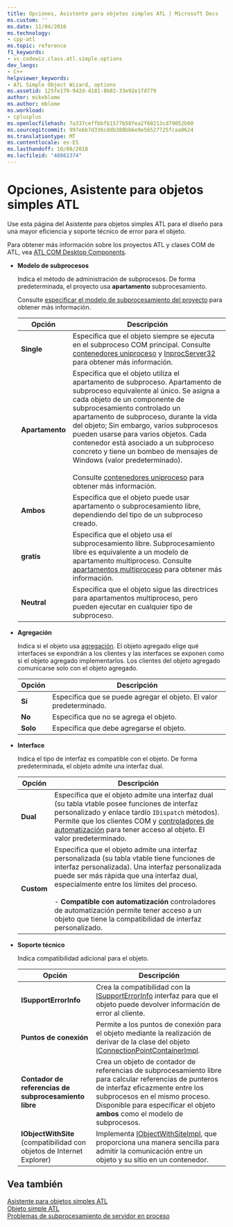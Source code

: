 ```yaml
---
title: Opciones, Asistente para objetos simples ATL | Microsoft Docs
ms.custom: ''
ms.date: 11/04/2016
ms.technology:
- cpp-atl
ms.topic: reference
f1_keywords:
- vc.codewiz.class.atl.simple.options
dev_langs:
- C++
helpviewer_keywords:
- ATL Simple Object Wizard, options
ms.assetid: 125fe179-942d-4181-8b82-33e92e1fd779
author: mikeblome
ms.author: mblome
ms.workload:
- cplusplus
ms.openlocfilehash: 7a337ceffbbfb1577b58fea2f60213cd79052b00
ms.sourcegitcommit: 997e6b7d336cddb388bb6e9e56527725fcaa0624
ms.translationtype: MT
ms.contentlocale: es-ES
ms.lasthandoff: 10/08/2018
ms.locfileid: "48861374"
---
```

# <a name="options-atl-simple-object-wizard"></a>Opciones, Asistente para objetos simples ATL

Use esta página del Asistente para objetos simples ATL para el diseño para una mayor eficiencia y soporte técnico de error para el objeto.

Para obtener más información sobre los proyectos ATL y clases COM de ATL, vea [ATL COM Desktop Components](../../atl/atl-com-desktop-components.md).

- **Modelo de subprocesos**

   Indica el método de administración de subprocesos. De forma predeterminada, el proyecto usa **apartamento** subprocesamiento.

   Consulte [especificar el modelo de subprocesamiento del proyecto](../../atl/specifying-the-threading-model-for-a-project-atl.md) para obtener más información.

   |Opción|Descripción|
   |------------|-----------------|
   |**Single**|Especifica que el objeto siempre se ejecuta en el subproceso COM principal. Consulte [contenedores uniproceso](/windows/desktop/com/single-threaded-apartments) y [InprocServer32](/windows/desktop/com/inprocserver32) para obtener más información.|
   |**Apartamento**|Especifica que el objeto utiliza el apartamento de subproceso. Apartamento de subproceso equivalente al único. Se asigna a cada objeto de un componente de subprocesamiento controlado un apartamento de subproceso, durante la vida del objeto; Sin embargo, varios subprocesos pueden usarse para varios objetos. Cada contenedor está asociado a un subproceso concreto y tiene un bombeo de mensajes de Windows (valor predeterminado).<br /><br /> Consulte [contenedores uniproceso](/windows/desktop/com/single-threaded-apartments) para obtener más información.|
   |**Ambos**|Especifica que el objeto puede usar apartamento o subprocesamiento libre, dependiendo del tipo de un subproceso creado.|
   |**gratis**|Especifica que el objeto usa el subprocesamiento libre. Subprocesamiento libre es equivalente a un modelo de apartamento multiproceso. Consulte [apartamentos multiproceso](/windows/desktop/com/multithreaded-apartments) para obtener más información.|
   |**Neutral**|Especifica que el objeto sigue las directrices para apartamentos multiproceso, pero pueden ejecutar en cualquier tipo de subproceso.|

- **Agregación**

   Indica si el objeto usa [agregación](/windows/desktop/com/aggregation). El objeto agregado elige qué interfaces se expondrán a los clientes y las interfaces se exponen como si el objeto agregado implementarlos. Los clientes del objeto agregado comunicarse solo con el objeto agregado.

   |Opción|Descripción|
   |------------|-----------------|
   |**Sí**|Especifica que se puede agregar el objeto. El valor predeterminado.|
   |**No**|Especifica que no se agrega el objeto.|
   |**Solo**|Especifica que debe agregarse el objeto.|

- **Interface**

   Indica el tipo de interfaz es compatible con el objeto. De forma predeterminada, el objeto admite una interfaz dual.

   |Opción|Descripción|
   |------------|-----------------|
   |**Dual**|Especifica que el objeto admite una interfaz dual (su tabla vtable posee funciones de interfaz personalizado y enlace tardío `IDispatch` métodos). Permite que los clientes COM y [controladores de automatización](../../mfc/automation-clients.md) para tener acceso al objeto. El valor predeterminado.|
   |**Custom**|Especifica que el objeto admite una interfaz personalizada (su tabla vtable tiene funciones de interfaz personalizada). Una interfaz personalizada puede ser más rápida que una interfaz dual, especialmente entre los límites del proceso.<br /><br /> - **Compatible con automatización** controladores de automatización permite tener acceso a un objeto que tiene la compatibilidad de interfaz personalizado.|

- **Soporte técnico**

   Indica compatibilidad adicional para el objeto.

   |Opción|Descripción|
   |------------|-----------------|
   |**ISupportErrorInfo**|Crea la compatibilidad con la [ISupportErrorInfo](../../atl/reference/isupporterrorinfoimpl-class.md) interfaz para que el objeto puede devolver información de error al cliente.|
   |**Puntos de conexión**|Permite a los puntos de conexión para el objeto mediante la realización de derivar de la clase del objeto [IConnectionPointContainerImpl](../../atl/reference/iconnectionpointcontainerimpl-class.md).|
   |**Contador de referencias de subprocesamiento libre**|Crea un objeto de contador de referencias de subprocesamiento libre para calcular referencias de punteros de interfaz eficazmente entre los subprocesos en el mismo proceso. Disponible para especificar el objeto **ambos** como el modelo de subprocesos.|
   |**IObjectWithSite** (compatibilidad con objetos de Internet Explorer)|Implementa [IObjectWithSiteImpl](../../atl/reference/iobjectwithsiteimpl-class.md), que proporciona una manera sencilla para admitir la comunicación entre un objeto y su sitio en un contenedor.|

## <a name="see-also"></a>Vea también

[Asistente para objetos simples ATL](../../atl/reference/atl-simple-object-wizard.md)<br/>
[Objeto simple ATL](../../atl/reference/adding-an-atl-simple-object.md)<br/>
[Problemas de subprocesamiento de servidor en proceso](/windows/desktop/com/in-process-server-threading-issues)

